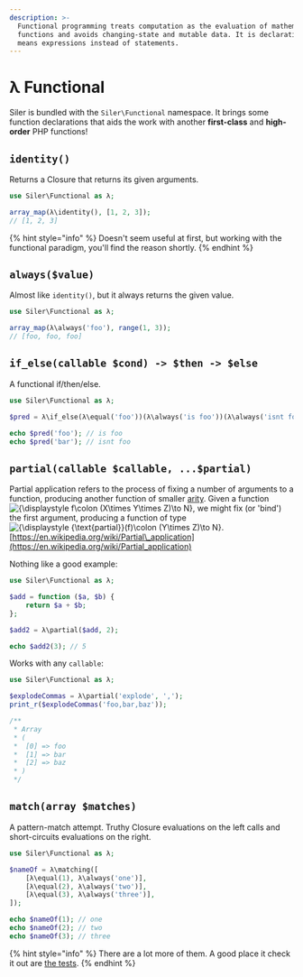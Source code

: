 ```yaml
---
description: >-
  Functional programming treats computation as the evaluation of mathematical
  functions and avoids changing-state and mutable data. It is declarative, which
  means expressions instead of statements.
---
```


# λ Functional

Siler is bundled with the `Siler\Functional` namespace. It brings some function declarations that aids the work with another **first-class** and **high-order** PHP functions!

## `identity()`

Returns a Closure that returns its given arguments.

```php
use Siler\Functional as λ;

array_map(λ\identity(), [1, 2, 3]);
// [1, 2, 3]
```

{% hint style="info" %}
Doesn't seem useful at first, but working with the functional paradigm, you'll find the reason shortly.
{% endhint %}

## `always($value)`

Almost like `identity()`, but it always returns the given value.

```php
use Siler\Functional as λ;

array_map(λ\always('foo'), range(1, 3));
// [foo, foo, foo]
```

## `if_else(callable $cond) -> $then -> $else`

A functional if/then/else.

```php
use Siler\Functional as λ;

$pred = λ\if_else(λ\equal('foo'))(λ\always('is foo'))(λ\always('isnt foo'));

echo $pred('foo'); // is foo
echo $pred('bar'); // isnt foo
```

## `partial(callable $callable, ...$partial)`

Partial application refers to the process of fixing a number of arguments to a function, producing another function of smaller [arity](https://en.wikipedia.org/wiki/Arity). Given a function![{\displaystyle f\colon \(X\times Y\times Z\)\to N}](https://wikimedia.org/api/rest_v1/media/math/render/svg/5c7acf81877307746cd88e2785967d9a2f287107), we might fix \(or 'bind'\) the first argument, producing a function of type ![{\displaystyle {\text{partial}}\(f\)\colon \(Y\times Z\)\to N}](https://wikimedia.org/api/rest_v1/media/math/render/svg/d45fcfd39c660c562ebd3da8158dbfd8f673836e).
[https://en.wikipedia.org/wiki/Partial\_application](https://en.wikipedia.org/wiki/Partial_application)

Nothing like a good example:

```php
use Siler\Functional as λ;

$add = function ($a, $b) {
    return $a + $b;
};

$add2 = λ\partial($add, 2);

echo $add2(3); // 5
```

Works with any `callable`:

```php
use Siler\Functional as λ;

$explodeCommas = λ\partial('explode', ',');
print_r($explodeCommas('foo,bar,baz'));

/**
 * Array
 * (
 *  [0] => foo
 *  [1] => bar
 *  [2] => baz
 * )
 */
```

## `match(array $matches)`

A pattern-match attempt. Truthy Closure evaluations on the left calls and short-circuits evaluations on the right.

```php
use Siler\Functional as λ;

$nameOf = λ\matching([
    [λ\equal(1), λ\always('one')],
    [λ\equal(2), λ\always('two')],
    [λ\equal(3), λ\always('three')],
]);

echo $nameOf(1); // one
echo $nameOf(2); // two
echo $nameOf(3); // three
```

{% hint style="info" %}
There are a lot more of them. A good place it check it out are [the tests](https://github.com/leocavalcante/siler/blob/master/tests/Unit/Functional/FunctionalTest.php).
{% endhint %}

